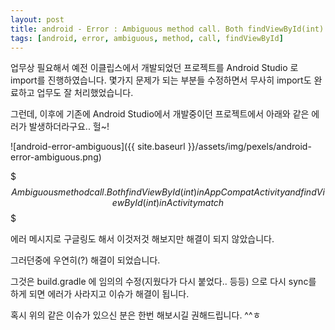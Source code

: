 ```yaml
---
layout: post
title: android - Error : Ambiguous method call. Both findViewById(int) in AppCompatActivity and findViewById(int) in Activity match
tags: [android, error, ambiguous, method, call, findViewById]
---
```


업무상 필요해서 예전 이클립스에서 개발되었던 프로젝트를 Android Studio 로 import를 진행하였습니다. 몇가지 문제가 되는 부분들 수정하면서 무사히 import도 완료하고 업무도 잘 처리했었습니다.

그런데, 이후에 기존에 Android Studio에서 개발중이던 프로젝트에서 아래와 같은 에러가 발생하더라구요.. 헐~!


![android-error-ambiguous]({{ site.baseurl }}/assets/img/pexels/android-error-ambiguous.png)


$$$ Ambiguous method call. Both findViewById(int) in AppCompatActivity and findViewById(int) in Activity match $$$


에러 메시지로 구글링도 해서 이것저것 해보지만 해결이 되지 않았습니다.

그러던중에 우연히(?) 해결이 되었습니다.

그것은 build.gradle 에 임의의 수정(지웠다가 다시 붙었다.. 등등) 으로 다시 sync를 하게 되면 에러가 사라지고 이슈가 해결이 됩니다.

혹시 위의 같은 이슈가 있으신 분은 한번 해보시길 권해드립니다. ^^ㅎ
